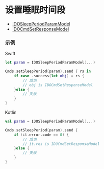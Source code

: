# 设置睡眠时间段
* [IDOSleepPeriodParamModel](../model/IDOSleepPeriodParamModel.md)
* [IDOCmdSetResponseModel](../model/IDOCmdSetResponseModel.md)



### 示例

Swift
```swift
let param = IDOSleepPeriodParamModel(...)

Cmds.setSleepPeriod(param).send { rs in
    if case .success(let obj) = rs {
        // 成功
        // obj is IDOCmdSetResponseModel
    }else {
        // 失败
    }
}
```

Kotlin
```kotlin
val param = IDOSleepPeriodParamModel(...)

Cmds.setSleepPeriod(param).send {
    if (it.error.code == 0) {
        // 成功
        // it.res is IDOCmdSetResponseModel
    }else {
        // 失败
    }
}
```
